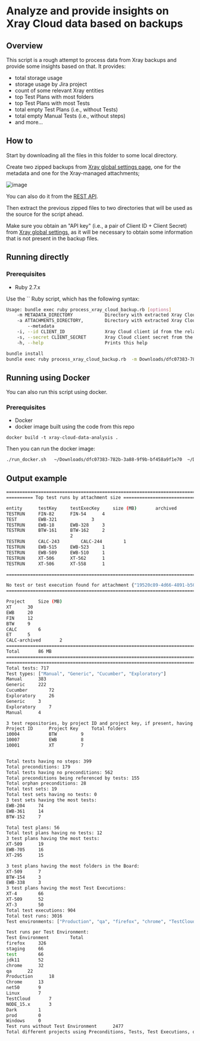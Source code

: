 # Analyze and provide insights on Xray Cloud data based on backups
 
## Overview

This script is a rough attempt to process data from Xray backups and provide some insights based on that.
It provides:

* total storage usage
* storage usage by Jira project
* count of some relevant Xray entities
* top Test Plans with most folders
* top Test Plans with most Tests
* total empty Test Plans (i.e., without Tests)
* total empty Manual Tests (i.e., without steps)
* and more...


## How to

Start by downloading all the files in this folder to some local directory.

Create two zipped backups from [Xray global settings page](https://docs.getxray.app/display/XRAYCLOUD/Global+Settings%3A+Backup), one for the metadata and one for the Xray-managed attachments; 

![image](https://github.com/Xray-App/xray-code-snippets/assets/34485244/44e8b730-bd88-4dcc-b9e7-d0d053359a96)

You can also do it from the [REST API](https://docs.getxray.app/display/XRAYCLOUD/Backup+-+REST+v2).

Then extract the previous zipped files to two directories that will be used as the source for the script ahead.

Make sure you obtain an "API key" (i.e., a pair of Client ID + Client Secret) from [Xray global settings](https://docs.getxray.app/display/XRAYCLOUD/Global+Settings%3A+API+Keys), as it will be necessary to obtain some information that is not present in the backup files.

## Running directly

### Prerequisites

* Ruby 2.7.x


Use the `` Ruby script, which has the following syntax:

```bash
Usage: bundle exec ruby process_xray_cloud_backup.rb [options]
    -m METADATA_DIRECTORY            Directory with extracted Xray Cloud metadata backup composed of multiple JSON files
    -a ATTACHMENTS_DIRECTORY,        Directory with extracted Xray Cloud attachments backup composed of multiple attachment files
        --metadata
    -i, --id CLIENT_ID               Xray Cloud client id from the related API key
    -s, --secret CLIENT_SECRET       Xray Cloud client secret from the related API key
    -h, --help                       Prints this help
```


```bash
bundle install
bundle exec ruby process_xray_cloud_backup.rb  -m Downloads/dfc07383-782b-3a88-9f9b-bf458a9f1e70 -a Downloads/dfc07383-782b-3a88-9f9b-bf458a9f1e70_attachment -i DA2258616A5944198E9BE40000000000 -s 5bae1aa5b49e5d263781da54ba55cc7deebd7840c68fe2fdfd2a070000000000

```

## Running using Docker

You can also run this script using docker.

### Prerequisites

* Docker
* docker image built using the code from this repo

```
docker build -t xray-cloud-data-analysis .
```

Then you can run the docker image:

```bash
./run_docker.sh   ~/Downloads/dfc07383-782b-3a88-9f9b-bf458a9f1e70  ~/Downloads/dfc07383-782b-3a88-9f9b-bf458a9f1e70_attachment  DA2258616A5944198E9BE40000000000 5bae1aa5b49e5d263781da54ba55cc7deebd7840c68fe2fdfd2a070000000000
```


## Output example


```bash
========================================================================
========== Top test runs by attachment size ============================

entity		testKey		testExecKey		size (MB)		archived
TESTRUN		FIN-82		FIN-54		4		
TEST		EWB-321				3		
TESTRUN		EWB-18		EWB-328		3		
TESTRUN		BTW-161		BTW-162		2		
						2		
TESTRUN		CALC-243		CALC-244		1		
TESTRUN		EWB-515		EWB-523		1		
TESTRUN		EWB-509		EWB-510		1		
TESTRUN		XT-506		XT-562		1		
TESTRUN		XT-506		XT-558		1		

========================================================================

No test or test execution found for attachment {"19520c89-4d66-4891-b508-0d0614f02e82"=>{"tenant"=>"dfc07383-782b-3a88-9f9b-bf458a9f1e70", "filename"=>"TestSession_2021-11-23_11-52-56-631.pdf", "compressed"=>"false", "size"=>2469686}}
========================================================================

Project		Size (MB)
XT		30
EWB		20
FIN		12
BTW		9
CALC		6
ET		5
CALC-archived		2
========================================================================
Total		86 MB
========================================================================
========================================================================
Total tests: 717
Test types: ["Manual", "Generic", "Cucumber", "Exploratory"]
Manual		383
Generic		222
Cucumber		72
Exploratory		26
Generic		3
Exploratory		7
Manual		4

3 test repositories, by project ID and project key, if present, having the most folders in Jira:
Project ID		Project Key		Total folders
10004			BTW			9
10007			EWB			8
10001			XT			7


Total tests having no steps: 399
Total preconditions: 179
Total tests having no preconditions: 562
Total preconditions being referenced by tests: 155
Total orphan preconditions: 28
Total test sets: 19
Total test sets having no tests: 0
3 test sets having the most tests:
EWB-204		74
EWB-361		14
BTW-152		7

Total test plans: 56
Total test plans having no tests: 12
3 test plans having the most tests:
XT-509		19
EWB-705		16
XT-295		15

3 test plans having the most folders in the Board:
XT-509		7
BTW-154		3
EWB-338		3
3 test plans having the most Test Executions:
XT-4		66
XT-509		52
XT-3		50
Total test executions: 904
Total test runs: 3016
Test environments: ["Production", "qa", "firefox", "chrome", "TestCloud", "Linux", "Chrome", "Windows", "NODE_15.x", "test", "staging", "prod", "jdk11", "net50", "Dark"]

Test runs per Test Environment:
Test Environment		Total
firefox		326
staging		66
test		66
jdk11		52
chrome		32
qa		22
Production		18
Chrome		13
net50		9
Linux		7
TestCloud		7
NODE_15.x		3
Dark		1
prod		0
Windows		0
Test runs without Test Environment		2477
Total different projects using Preconditions, Tests, Test Executions, or Test Plans: 6
```
